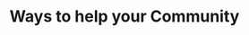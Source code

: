 ---
schema: default
title: Ways to help your Community
organization: Code for Darrington
notes: 'List of non profits that you can volunteer for and make a difference. '
resources:
  - name: Ways to help list
    url: >-
      https://docs.google.com/spreadsheets/d/1NzZipHn3gThURaBnMSaI95zf8iF1zaXzJQrzYExAzEI/edit?usp=sharing
    format: html
license: 'http://www.opendefinition.org/licenses/odc-by'
category:
  - Non Profits
maintainer: Public
maintainer_email: ''
---